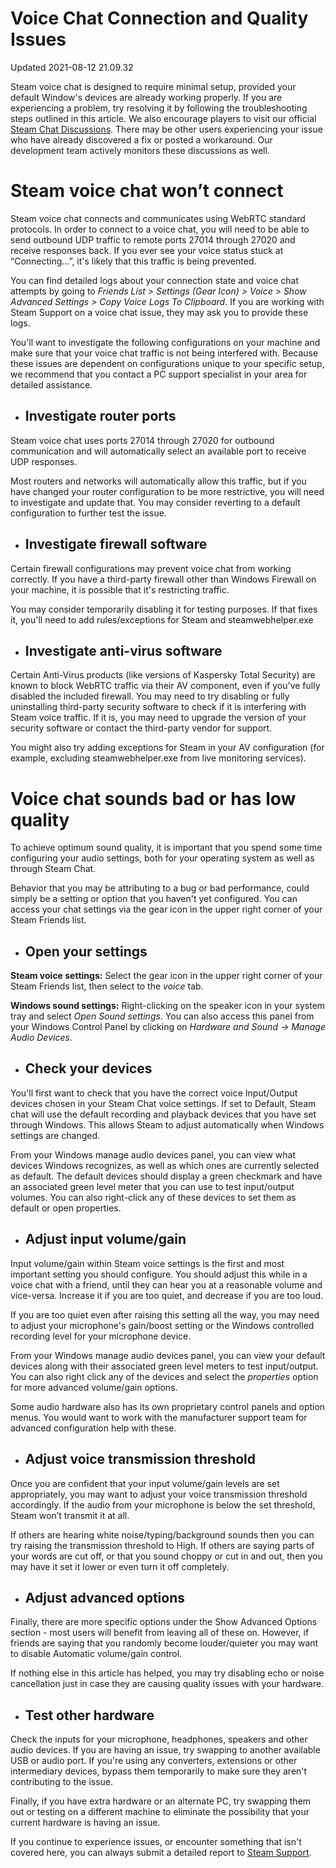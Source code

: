 # Voice Chat Connection and Quality Issues
Updated 2021-08-12 21.09.32

Steam voice chat is designed to require minimal setup, provided your default Window's devices are already working properly. If you are experiencing a problem, try resolving it by following the troubleshooting steps outlined in this article.  We also encourage players to visit our official [Steam Chat Discussions](https://steamcommunity.com/groups/SteamClientBeta/discussions/3/). There may be other users experiencing your issue who have already discovered a fix or posted a workaround. Our development team actively monitors these discussions as well.   
  
  
# Steam voice chat won’t connect
  
Steam voice chat connects and communicates using WebRTC standard protocols. In order to connect to a voice chat, you will need to be able to send outbound UDP traffic to remote ports 27014 through 27020 and receive responses back. If you ever see your voice status stuck at “Connecting…”, it's likely that this traffic is being prevented.  
  
You can find detailed logs about your connection state and voice chat attempts by going to *Friends List > Settings (Gear Icon) > Voice > Show Advanced Settings > Copy Voice Logs To Clipboard*. If you are working with Steam Support on a voice chat issue, they may ask you to provide these logs.  
  
You'll want to investigate the following configurations on your machine and make sure that your voice chat traffic is not being interfered with. Because these issues are dependent on configurations unique to your specific setup, we recommend that you contact a PC support specialist in your area for detailed assistance.  

* ## Investigate router ports
  
Steam voice chat uses ports 27014 through 27020 for outbound communication and will automatically select an available port to receive UDP responses.  
  
Most routers and networks will automatically allow this traffic, but if you have changed your router configuration to be more restrictive, you will need to investigate and update that. You may consider reverting to a default configuration to further test the issue.
* ## Investigate firewall software
Certain firewall configurations may prevent voice chat from working correctly. If you have a third-party firewall other than Windows Firewall on your machine, it is possible that it's restricting traffic.  
  
You may consider temporarily disabling it for testing purposes. If that fixes it, you'll need to add rules/exceptions for Steam and steamwebhelper.exe
* ## Investigate anti-virus software
Certain Anti-Virus products (like versions of Kaspersky Total Security) are known to block WebRTC traffic via their AV component, even if you've fully disabled the included firewall. You may need to try disabling or fully uninstalling third-party security software to check if it is interfering with Steam voice traffic. If it is, you may need to upgrade the version of your security software or contact the third-party vendor for support.  
  
You might also try adding exceptions for Steam in your AV configuration (for example, excluding steamwebhelper.exe from live monitoring services).

   
  
  
# Voice chat sounds bad or has low quality
  
To achieve optimum sound quality, it is important that you spend some time configuring your audio settings, both for your operating system as well as through Steam Chat.  
  
Behavior that you may be attributing to a bug or bad performance, could simply be a setting or option that you haven't yet configured. You can access your chat settings via the gear icon in the upper right corner of your Steam Friends list.  

* ## Open your settings
  
**Steam voice settings:** Select the gear icon in the upper right corner of your Steam Friends list, then select to the *voice* tab.  
  
**Windows sound settings:** Right-clicking on the speaker icon in your system tray and select *Open Sound settings*. You can also access this panel from your Windows Control Panel by clicking on *Hardware and Sound -> Manage Audio Devices*.
* ## Check your devices
You'll first want to check that you have the correct voice Input/Output devices chosen in your Steam Chat voice settings. If set to Default, Steam chat will use the default recording and playback devices that you have set through Windows. This allows Steam to adjust automatically when Windows settings are changed.  
  
From your Windows manage audio devices panel, you can view what devices Windows recognizes, as well as which ones are currently selected as default. The default devices should display a green checkmark and have an associated green level meter that you can use to test input/output volumes. You can also right-click any of these devices to set them as default or open properties.
* ## Adjust input volume/gain
Input volume/gain within Steam voice settings is the first and most important setting you should configure. You should adjust this while in a voice chat with a friend, until they can hear you at a reasonable volume and vice-versa. Increase it if you are too quiet, and decrease if you are too loud.  
  
If you are too quiet even after raising this setting all the way, you may need to adjust your microphone's gain/boost setting or the Windows controlled recording level for your microphone device.  
  
From your Windows manage audio devices panel, you can view your default devices along with their associated green level meters to test input/output. You can also right click any of the devices and select the *properties* option for more advanced volume/gain options.  
  
Some audio hardware also has its own proprietary control panels and option menus. You would want to work with the manufacturer support team for advanced configuration help with these.
* ## Adjust voice transmission threshold
Once you are confident that your input volume/gain levels are set appropriately, you may want to adjust your voice transmission threshold accordingly. If the audio from your microphone is below the set threshold, Steam won’t transmit it at all.  
  
If others are hearing white noise/typing/background sounds then you can try raising the transmission threshold to High.  If others are saying parts of your words are cut off, or that you sound choppy or cut in and out, then you may have it set it lower or even turn it off completely.
* ## Adjust advanced options
Finally, there are more specific options under the Show Advanced Options section - most users will benefit from leaving all of these on. However, if friends are saying that you randomly become louder/quieter you may want to disable Automatic volume/gain control.  
  
If nothing else in this article has helped, you may try disabling echo or noise cancellation just in case they are causing quality issues with your hardware.
* ## Test other hardware
Check the inputs for your microphone, headphones, speakers and other audio devices. If you are having an issue, try swapping to another available USB or audio port. If you're using any converters, extensions or other intermediary devices, bypass them temporarily to make sure they aren't contributing to the issue.  
  
Finally, if you have extra hardware or an alternate PC, try swapping them out or testing on a different machine to eliminate the possibility that your current hardware is having an issue.

  
  
  
  
If you continue to experience issues, or encounter something that isn't covered here, you can always submit a detailed report to [Steam Support](https://help.steampowered.com).